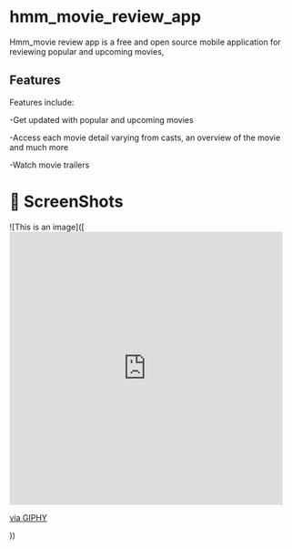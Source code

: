 # hmm_movie_review_app

Hmm_movie review app is a free and open source mobile application for reviewing popular and upcoming movies, 

## Features

Features include:

-Get updated with popular and upcoming movies

-Access each movie detail varying from casts, an overview of the movie and much more

-Watch movie trailers

# :camera_flash: ScreenShots

![This is an image]([<iframe src="https://giphy.com/embed/KnBS9agG32gNMF3cKK" width="480" height="480" frameBorder="0" class="giphy-embed" allowFullScreen></iframe><p><a href="https://giphy.com/gifs/love-agressive-passive-KnBS9agG32gNMF3cKK">via GIPHY</a></p>))



